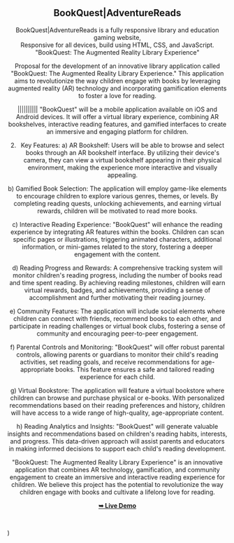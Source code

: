 <div align="center">

  <br />
  <br />

  <h2 align="center">BookQuest|AdventureReads</h2>

 BookQuest|AdventureReads is a fully responsive library and education gaming website, <br />Responsive for all devices, build using HTML, CSS, and JavaScript.
 "BookQuest: The Augmented Reality Library Experience"

 Proposal for the development of an innovative library application called "BookQuest: The Augmented Reality Library Experience." This application aims to revolutionize the way children engage with books by leveraging augmented reality (AR) technology and incorporating gamification elements to foster a love for reading.

||||||||||
"BookQuest" will be a mobile application available on iOS and Android devices. It will offer a virtual library experience, combining AR bookshelves, interactive reading features, and gamified interfaces to create an immersive and engaging platform for children.

2. Key Features:
a) AR Bookshelf: Users will be able to browse and select books through an AR bookshelf interface. By utilizing their device's camera, they can view a virtual bookshelf appearing in their physical environment, making the experience more interactive and visually appealing.

b) Gamified Book Selection: The application will employ game-like elements to encourage children to explore various genres, themes, or levels. By completing reading quests, unlocking achievements, and earning virtual rewards, children will be motivated to read more books.

c) Interactive Reading Experience: "BookQuest" will enhance the reading experience by integrating AR features within the books. Children can scan specific pages or illustrations, triggering animated characters, additional information, or mini-games related to the story, fostering a deeper engagement with the content.

d) Reading Progress and Rewards: A comprehensive tracking system will monitor children's reading progress, including the number of books read and time spent reading. By achieving reading milestones, children will earn virtual rewards, badges, and achievements, providing a sense of accomplishment and further motivating their reading journey.

e) Community Features: The application will include social elements where children can connect with friends, recommend books to each other, and participate in reading challenges or virtual book clubs, fostering a sense of community and encouraging peer-to-peer engagement.

f) Parental Controls and Monitoring: "BookQuest" will offer robust parental controls, allowing parents or guardians to monitor their child's reading activities, set reading goals, and receive recommendations for age-appropriate books. This feature ensures a safe and tailored reading experience for each child.

g) Virtual Bookstore: The application will feature a virtual bookstore where children can browse and purchase physical or e-books. With personalized recommendations based on their reading preferences and history, children will have access to a wide range of high-quality, age-appropriate content.

h) Reading Analytics and Insights: "BookQuest" will generate valuable insights and recommendations based on children's reading habits, interests, and progress. This data-driven approach will assist parents and educators in making informed decisions to support each child's reading development.

 "BookQuest: The Augmented Reality Library Experience" is an innovative application that combines AR technology, gamification, and community engagement to create an immersive and interactive reading experience for children. We believe this project has the potential to revolutionize the way children engage with books and cultivate a lifelong love for reading.

  <a href=""><strong>➥ Live Demo</strong></a>

</div>

<br />

)
